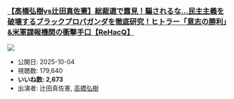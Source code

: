 ### [【高橋弘樹vs辻田真佐憲】総裁選で露見！騙されるな…民主主義を破壊するブラックプロパガンダを徹底研究！ヒトラー「意志の勝利」&米軍諜報機関の衝撃手口【ReHacQ】](https://www.youtube.com/watch?v=gzIAvQsK2is)
[![](https://img.youtube.com/vi/gzIAvQsK2is/sddefault.jpg)](https://www.youtube.com/watch?v=gzIAvQsK2is)
-   公開日: 2025-10-04
-   視聴数: 179,640
-   **いいね数: 2,673**
-   出演者: 辻田真佐憲, [高橋弘樹](/rehacq_fan/people/高橋弘樹 "wikilink")
